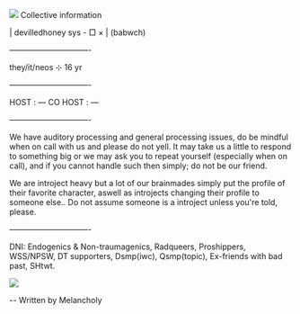 ![](https://64.media.tumblr.com/0225ebe346939a7d4b9ad1f19b32f282/2f07815ff4d56326-6e/s100x200/cbebf77aa9aa898e1716b6d908128d6f228a5471.pnj)
Collective information

| devilledhoney sys - □ × | (babwch)

——————————-

they/it/neos ⊹ 16 yr

——————————-

HOST : —
CO HOST : —

——————————-

We have auditory processing and general processing issues, do be mindful when on call with us and please do not yell. It may take us a little to respond to something big or we may ask you to repeat yourself (especially when on call), and if you cannot handle such then simply; do not be our friend.

We are introject heavy but a lot of our brainmades simply put the profile of their favorite character, aswell as introjects changing their profile to someone else.. Do not assume someone is a introject unless you're told, please.

——————————-

DNI: Endogenics & Non-traumagenics, Radqueers, Proshippers, WSS/NPSW, DT supporters, Dsmp(iwc), Qsmp(topic), Ex-friends with bad past, SHtwt.

![](https://64.media.tumblr.com/ca37ce9697b236dc2fbbb46af2b8384d/5df488b144f3c551-ea/s500x750/51aff0127f7c741c46b00cd20686760c430c0f7a.pnj)

-- Written by Melancholy
